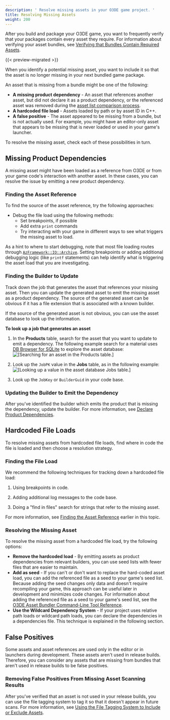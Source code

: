 ```yaml
---
description: ' Resolve missing assets in your O3DE game project. '
title: Resolving Missing Assets
weight: 200
---
```


After you build and package your O3DE game, you want to frequently verify that your packages contain every asset they require. For information about verifying your asset bundles, see [Verifying that Bundles Contain Required Assets](/docs/user-guide/packaging/asset-bundler/verifying-bundles/).

{{< preview-migrated >}}

When you identify a potential missing asset, you want to include it so that the asset is no longer missing in your next bundled game package.

An asset that is missing from a bundle might be one of the following:
+ **A missing product dependency** - An asset that references another asset, but did not declare it as a product dependency, or the referenced asset was removed during the [asset list comparison process](/docs/user-guide/packaging/asset-bundler/list-operations/).
+ **A hardcoded file load** - Assets loaded by path or by asset ID in C++.
+ **A false positive** - The asset appeared to be missing from a bundle, but is not actually used. For example, you might have an editor-only asset that appears to be missing that is never loaded or used in your game's launcher.

To resolve the missing asset, check each of these possibilities in turn.

## Missing Product Dependencies 

A missing asset might have been loaded as a reference from O3DE or from your game code's interaction with another asset. In these cases, you can resolve the issue by emitting a new product dependency.

### Finding the Asset Reference

To find the source of the asset reference, try the following approaches:
<!-- 
Missing topic. 

+ Use the Asset Processor Batch's [missing dependency scanner](/docs/user-guide/packaging/asset-bundler/verifying-bundles/missing-dependency-scanner/). -->
+ Debug the file load using the following methods:
  + Set breakpoints, if possible
  + Add extra `print` commands
  + Try interacting with your game in different ways to see what triggers the missing asset to load.

As a hint to where to start debugging, note that most file loading routes through [`AzFramework::IO::Archive`](/docs/api/frameworks/azframework/class_a_z_1_1_i_o_1_1_archive.html). Setting breakpoints or adding additional debugging logic \(like `printf` statements\) can help identify what is triggering the asset load that you are investigating.

### Finding the Builder to Update 

Track down the job that generates the asset that references your missing asset. Then you can update the generated asset to emit the missing asset as a product dependency. The source of the generated asset can be obvious if it has a file extension that is associated with a known builder.

If the source of the generated asset is not obvious, you can use the asset database to look up the information.

**To look up a job that generates an asset**

1. In the **Products** table, search for the asset that you want to update to emit a dependency. The following example search for a material uses [DB Browser for SQLite](https://sqlitebrowser.org/) to explore the asset database:
![\[Searching for an asset in the Products table.\]](/images/user-guide/assetbundler/asset-bundler-assets-resolving-1.png)

1. Look up the `JobPK` value in the **Jobs** table, as in the following example:
![\[Looking up a value in the asset database Jobs table.\]](/images/user-guide/assetbundler/asset-bundler-assets-resolving-2.png)

1. Look up the `JobKey` or `BuilderGuid` in your code base.

### Updating the Builder to Emit the Dependency 

After you've identified the builder which emits the product that is missing the dependency, update the builder. For more information, see [Declare Product Dependencies](/docs/user-guide/packaging/asset-bundler/overview/#why-use-product-dependencies).

## Hardcoded File Loads 

To resolve missing assets from hardcoded file loads, find where in code the file is loaded and then choose a resolution strategy.

### Finding the File Load 

We recommend the following techniques for tracking down a hardcoded file load:

1. Using breakpoints in code.

2. Adding additional log messages to the code base.

3. Doing a "find in files" search for strings that refer to the missing asset.

For more information, see [Finding the Asset Reference](#asset-bundler-assets-resolving-finding-the-asset-reference) earlier in this topic.

### Resolving the Missing Asset

To resolve the missing asset from a hardcoded file load, try the following options:
+ **Remove the hardcoded load** - By emitting assets as product dependencies from relevant builders, you can use seed lists with fewer files that are easier to maintain.
+ **Add as seed** - If you can't or don't want to replace the hard-coded asset load, you can add the referenced file as a seed to your game's seed list. Because adding the seed changes only data and doesn't require recompiling your game, this approach can be useful later in development and minimizes code changes. For information about adding the referenced file as a seed to your game's seed list, see the [O3DE Asset Bundler Command-Line Tool Reference](/docs/user-guide/packaging/asset-bundler/command-line-reference.md).
+ **Use the Wildcard Dependency System** - If your project uses relative path loads or wildcard path loads, you can declare the dependencies in a dependencies file. This technique is explained in the following section.

## False Positives

Some assets and asset references are used only in the editor or in launchers during development. These assets aren't used in release builds. Therefore, you can consider any assets that are missing from bundles that aren't used in release builds to be false positives.

### Removing False Positives From Missing Asset Scanning Results

After you've verified that an asset is not used in your release builds, you can use the file tagging system to tag it so that it doesn't appear in future scans. For more information, see [Using the File Tagging System to Include or Exclude Assets](/docs/user-guide/packaging/asset-bundler/file-tagging.md).
